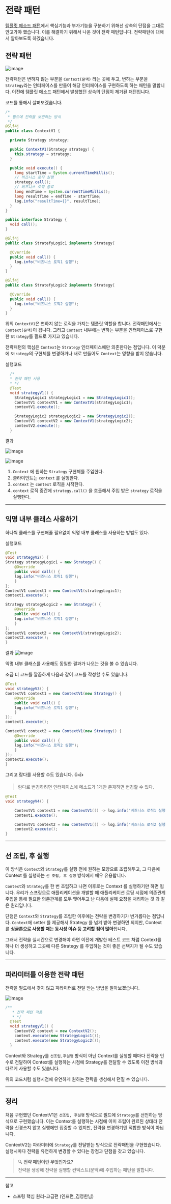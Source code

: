 # **전략 패턴**

<a href = "https://github.com/yeoonjae/TIL/blob/main/Spring/템플릿_메소드_패턴.md">템플릿 메소드 패턴</a>에서 핵심기능과 부가기능을 구분하기 위해선 상속의 단점을 그대로 안고가야 했습니다. 이를 해결하기 위해서 나온 것이 전략 패턴입니다. 전략패턴에 대해서 알아보도록 하겠습니다. 

## **전략 패턴**

![image](https://user-images.githubusercontent.com/63777714/150561539-fa1be6ad-7cdb-410c-b8f8-081a841f22fe.png)
 
전략패턴은 변하지 않는 부분을 `Context(문맥)` 라는 곳에 두고, 변하는 부분을 `Strategy`라는 인터페이스를 만들어 해당 인터페이스를 구현하도록 하는 패턴을 말합니다. 이전에 템플릿 메소드 패턴에서 발생했던 상속의 단점이 제거된 패턴입니다. 

코드를 통해서 살펴보겠습니다. 
```java
/*
 * 필드에 전략을 보관하는 방식
 */
@Slf4j
public class ContextV1 {

  private Strategy strategy;

  public ContextV1(Strategy strategy) {
    this.strategy = strategy;
  }

  public void execute() {
    long startTime = System.currentTimeMillis();
    // 비즈니스 로직 실행
    strategy.call();
    // 비즈니스 로직 종료
    long endTime = System.currentTimeMillis();
    long resultTime = endTime - startTime;
    log.info("resultTime={}", resultTime);
  }
}

```
```java
public interface Strategy {
  void call();
}
```
```java
@Slf4j
public class StratefyLogic1 implements Strategy{

  @Override
  public void call() {
    log.info("비즈니스 로직1 실행");
  }
}
```
```java
@Slf4j
public class StratefyLogic2 implements Strategy{

  @Override
  public void call() {
    log.info("비즈니스 로직2 실행");
  }
}
```
위의 `ContextV1`은 변하지 않는 로직을 가지는 템플릿 역할을 합니다. 전략패턴에서는 `Context(문맥)`이 됩니다. 그리고 `Context` 내부에는 변하는 부분을 인터페이스로 구현한 `Strategy`를 필드로 가지고 있습니다. 

전략패턴의 핵심은 `Context`는 `Strategy` 인터페이스에만 의존한다는 점입니다. 이 덕분에 `Strategy`의 구현체를 변경하거나 새로 만들어도 `Context`는 영향을 받지 않습니다. 

실행코드
```java
  /*
  * 전략 패턴 사용
  * */
  @Test
  void strategyV1() {
    StrategyLogic1 strategyLogic1 = new StrategyLogic1();
    ContextV1 comtextV1 = new ContextV1(strategyLogic1);
    comtextV1.execute();

    StrategyLogic2 strategyLogic2 = new StrategyLogic2();
    ContextV1 comtextV2 = new ContextV1(strategyLogic2);
    comtextV2.execute();
  }
```
결과

![image](https://user-images.githubusercontent.com/63777714/150564306-eef238ed-5187-4044-bd05-d969ec9331b7.png)


![image](https://user-images.githubusercontent.com/63777714/150564387-962a557a-192f-4fae-9906-f523419ebbe8.png)
1. `Context` 에 원하는 `Strategy` 구현체를 주입한다.
2. 클라이언트는 `context` 를 실행한다.
3. `context` 는 `context` 로직을 시작한다.
4. `context` 로직 중간에 `strategy.call()` 을 호출해서 주입 받은 `strategy` 로직을 실행한다.

---
## **익명 내부 클래스 사용하기**

하나씩 클래스를 구현해줄 필요없이 익명 내부 클래스를 사용하는 방법도 있다. 

실행코드
```java  
@Test
void strategyV2() {
Strategy strategyLogic1 = new Strategy() {
    @Override
    public void call() {
    log.info("비즈니스 로직1 실행");
    }
};
ContextV1 context1 = new ContextV1(strategyLogic1);
context1.execute();

Strategy strategyLogic2 = new Strategy() {
    @Override
    public void call() {
    log.info("비즈니스 로직1 실행");
    }
};
ContextV1 context2 = new ContextV1(strategyLogic2);
context2.execute();
}
```
결과
![image](https://user-images.githubusercontent.com/63777714/150566032-baaf792b-36d8-4f72-b750-1ca6b3b32a47.png)

익명 내부 클래스를 사용해도 동일한 결과가 나오는 것을 볼 수 있습니다. 

조금 더 코드를 깔끔하게 다음과 같이 코드를 작성할 수도 있습니다.
```java
@Test
void strategyV3() {
ContextV1 context1 = new ContextV1(new Strategy() {
    @Override
    public void call() {
    log.info("비즈니스 로직1 실행");
    }
});
context1.execute();

ContextV1 context2 = new ContextV1(new Strategy() {
    @Override
    public void call() {
    log.info("비즈니스 로직2 실행");
    }
});
context2.execute();
}
```

그리고 람다를 사용할 수도 있습니다. 👍👍
> 람다로 변경하려면 인터페이스에 메소드가 1개만 존재하면 변경할 수 있다. 
```java
@Test
void strategyV4() {

    ContextV1 context1 = new ContextV1(() -> log.info("비즈니스 로직1 실행"));
    context1.execute();

    ContextV1 context2 = new ContextV1(() -> log.info("비즈니스 로직2 실행"));
    context2.execute();
}
```

---
## **선 조립, 후 실행**
이 방식은 `Context`와 `Strategy`를 실행 전에 원하는 모양으로 조립해두고, 그 다음에 Context 를 실행하는 `선 조립, 후 실행` 방식에서 매우 유용합니다.

`Context`와 `Strategy`를 한 번 조립하고 나면 이후로는 Context 를 실행하기만 하면 됩니다. 우리가 스프링으로 애플리케이션을 개발할 때 애플리케이션 로딩 시점에 의존관계 주입을 통해 필요한 의존관계를 모두 맺어두고 난 다음에 실제 요청을 처리하는 것 과 같은 원리입니다.

단점은 `Context`와 `Strategy`를 조립한 이후에는 전략을 변경하기가 번거롭다는 점입니다. 
`Context`에 setter 를 제공해서 Strategy 를 넘겨 받아 변경하면 되지만, Context 를 **싱글톤으로 사용할 때는 동시성 이슈 등 고려할 점이 많아**집니다. 

그래서 전략을 실시간으로 변경해야 하면 이전에 개발한 테스트 코드 처럼 Context를 하나 더 생성하고 그곳에 다른 Strategy 를 주입하는 것이 좋은 선택지가 될 수도 있습니다. 

---
## **파라미터를 이용한 전략 패턴**
전략을 필드에서 갖지 않고 파라미터로 전달 받는 방법을 알아보겠습니다. 

![image](https://user-images.githubusercontent.com/63777714/150568525-e6f0fcf5-f36a-4936-a1db-71450812abeb.png)

```java
/**
   * 전략 패턴 적용
   * */
  @Test
  void strategyV1() {
    ContextV2 context = new ContextV2();
    context.execute(new StrategyLogic1());
    context.execute(new StrategyLogic2());
  }
```
Context와 Strategy를 `선조립,후실행` 방식이 아닌 Context를 실행할 때마다 전략을 인수로 전달하여 Context를 실행하는 시점에 Strategy를 전달할 수 있도록 이전 방식과 다르게 사용할 수도 있습니다. 

위의 코드처럼 실행시점에 유연하게 원하는 전략을 생성해서 던질 수 있습니다. 

---
## **정리**
처음 구현했던 ContextV1은 `선조립, 후실행` 방식으로 필드에 `Strategy`를 선언하는 방식으로 구현했습니다. 이는 Context를 실행하는 시점에 이미 조립이 완료된 상태라 전략을 신경쓰지 않고 실행에만 집중할 수 있지만, 전략을 변경하기엔 적합한 방식이 아닙니다. 

ContextV2는 파라미터에 `Strategy`를 전달받는 방식으로 전략패턴을 구현했습니다. 실행시마다 전략을 유연하게 변경할 수 있다는 장점과 단점을 갖고 있습니다. 

> 🔍 **전략 패턴이란 무엇인가요?** <br>
> 전략을 생성해 전략을 실행할 컨텍스트(문맥)에 주입하는 패턴을 말합니다. 


---
참고
- 스프링 핵심 원리-고급편 (인프런_김영한님)